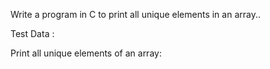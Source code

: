 Write a program in C to print all unique elements in an array..

Test Data : 

Print all unique elements of an array:
